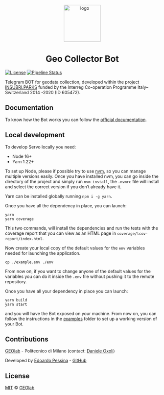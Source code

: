 <div align="center">

<img 
  src="https://raw.githubusercontent.com/opengeolab/geocollectorbot/main/docs/img/geocollector_bot_logo.png"
  alt="logo"
  width="120" 
  height="120"
/>

# Geo Collector Bot

</div>

[![License](https://img.shields.io/badge/License-MIT-blue.svg)](https://opensource.org/licenses/MIT)
[![Pipeline Status](https://gitlab.com/geolab.como/geocollectorbot/badges/main/pipeline.svg)](https://gitlab.com/geolab.como/geocollectorbot)

Telegram BOT for geodata collection, developed within the project [INSUBRI.PARKS](https://insubriparksturismo.eu) funded 
by the Interreg Co-operation Programme Italy–Switzerland 2014 -2020 (ID 605472).

## Documentation

To know how the Bot works you can follow the [official documentation](https://github.com/opengeolab/geocollectorbot_doc).

## Local development

To develop Servo locally you need:

- Node 16+
- Yarn 1.22+

To set up Node, please if possible try to use [nvm](https://github.com/creationix/nvm), so you can manage multiple
versions easily. Once you have installed nvm, you can go inside the directory of the project and simply run
`nvm install`, the `.nvmrc` file will install and select the correct version if you don’t already have it.

Yarn can be installed globally running `npm i -g yarn`.

Once you have all the dependency in place, you can launch:

```shell
yarn
yarn coverage
```

This two commands, will install the dependencies and run the tests with the coverage report that you can view as an HTML
page in `coverage/lcov-report/index.html`.

Now create your local copy of the default values for the `env` variables needed for launching the application.

```shell
cp ./example.env ./env
```

From now on, if you want to change anyone of the default values for the variables you can do it inside the `.env` file
without pushing it to the remote repository.

Once you have all your dependency in place you can launch:

```shell
yarn build
yarn start
```

and you will have the Bot exposed on your machine. From now on, you can follow the instructions in the
[examples](https://gitlab.com/geolab.como/geocollectorbot/-/tree/main/examples) folder to set up a working version of
your Bot.

## Contributions

[GEOlab](http://www.geolab.polimi.it/) - Politecnico di Milano (contact: [Daniele Oxoli](mailto:daniele.oxoli@polimi.it))

Developed by [Edoardo Pessina](mailto:edoardopessina.priv@gmail.com) - [GitHub](https://github.com/epessina)

## License

[MIT](https://opensource.org/licenses/MIT) © [GEOlab](mailto:geolab.como@gmail.com)
